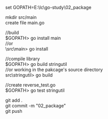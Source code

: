 
set GOPATH=E:\lc\go-study\02_package  

mkdir src/main  
create file main.go  

//build  
$GOPATH> go install main  
//or   
\src\main> go install  

//compile library   
$GOPATH> go build stringutil  
//or working in the pakcage's source directory  
src\stringutil\> go build  

//create reverse_test.go  
$GOPATH> go test stringutil  


git add .  
git commit -m "02_package"  
git push  